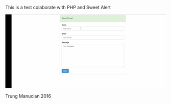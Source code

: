 This is a test colaborate with PHP and Sweet Alert 

![Image Walkthrough](walkthrough.gif)

Trung Manucian 2016